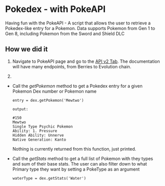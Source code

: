 Pokedex - with PokeAPI
===

Having fun with the PokeAPI - A script that allows the user to retrieve a Pokedex-like entry for a Pokemon. 
Data supports Pokemon from Gen 1 to Gen 8, including Pokemon from the Sword and Shield DLC

## How we did it 

1. Navigate to PokeAPI page and go to the [API v2 Tab](https://pokeapi.co). 
The documentation will have many endpoints, from Berries to Evolution chain. 

2. 
  * Call the *getPokemon* method to get a Pokedex entry for a given Pokemon Dex number or Pokemon name

    ```
    entry = dex.getPokemon('Mewtwo')

    output: 
    
    #150
    Mewtwo
    Single Type Psychic Pokemon
    Ability: 1. Pressure
    Hidden Ability: Unnerve
    Native Generation: Kanto
    ```
    
    Nothing is currently returned from this function, just printed.

  * Call the *getStats* method to get a full list of Pokemon with they types and sum of their base stats. The user can also filter down to what Primary type they want by setting a PokeType as an argument

    ```
    waterType = dex.getStats('Water')
    ```

